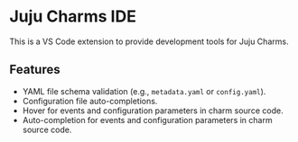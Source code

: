 # Juju Charms IDE

This is a VS Code extension to provide development tools for Juju Charms. 

## Features

- YAML file schema validation (e.g., `metadata.yaml` or `config.yaml`).
- Configuration file auto-completions.
- Hover for events and configuration parameters in charm source code.  
- Auto-completion for events and configuration parameters in charm source code.  
